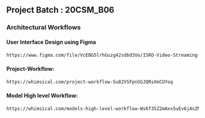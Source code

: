 ## Project Batch : 20CSM_B06

### Architectural Workflows

#### User Interface Design using Figma
```bash
https://www.figma.com/file/VcEBG5lrhGuzg42sdbd3Vo/ISRO-Video-Streaming-App-Figma?type=design&node-id=0%3A1&mode=design&t=ffomcQeWTo8gt3VB-1
```
#### Project-Workflow:
```bash
https://whimsical.com/project-workflow-5u82VSFpnSGJQRsXmCUYoq
```

#### Model High level Workflow:
```bash
https://whimsical.com/models-high-level-workflow-Ws6f35Z2mAxxSuEv6jAsZN
```
